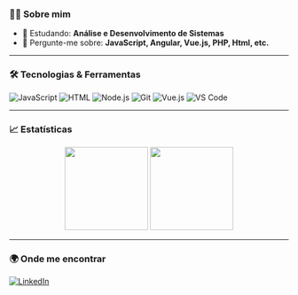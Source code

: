 ### 👨‍💻 Sobre mim

- 🌱 Estudando: **Análise e Desenvolvimento de Sistemas**
- 💬 Pergunte-me sobre: **JavaScript, Angular, Vue.js, PHP, Html, etc.** <!-- - 📫 Contato: **[seu email]** -->
<!-- - ⚡ Curiosidade: **[algo divertido ou único sobre você]** -->

---

### 🛠️ Tecnologias & Ferramentas

![JavaScript](https://img.shields.io/badge/-JavaScript-black?style=flat-square&logo=javascript)
![HTML](https://img.shields.io/badge/-Html5-black?style=flat-square&logo=html5)
![Node.js](https://img.shields.io/badge/-Node.js-black?style=flat-square&logo=node.js)
![Git](https://img.shields.io/badge/-Git-black?style=flat-square&logo=git)
![Vue.js](https://img.shields.io/badge/-Vuejs-black?style=flat-square&logo=vuedotjs)
![VS Code](https://img.shields.io/badge/-VS_Code-black?style=flat-square&logo=visual-studio-code)

---

### 📈 Estatísticas

<p align="center">
  <img src="https://github-readme-stats.vercel.app/api?username=mateusshimomura&show_icons=true&theme=default" height="150" />
  <img src="https://github-readme-stats.vercel.app/api/top-langs/?username=mateusshimomura&layout=compact&theme=default" height="150" />
</p>

---

### 🌍 Onde me encontrar

[![LinkedIn](https://img.shields.io/badge/-LinkedIn-blue?style=flat-square&logo=Linkedin&logoColor=white&link=https://www.linkedin.com/in/mateus-shimomura/)]([https://www.linkedin.com/in/seunome/](https://www.linkedin.com/in/mateus-shimomura/))
<!--
[![Portfolio](https://img.shields.io/badge/-Portfólio-000?style=flat-square&logo=github&link=https://seuportifolio.com)](https://seuportifolio.com)
-->
